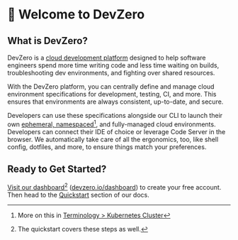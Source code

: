 # 👋 Welcome to DevZero

## What is DevZero?

DevZero is a [cloud development platform](https://www.devzero.io/cloud-development-environment) designed to help software engineers spend more time writing code and less time waiting on builds, troubleshooting dev environments, and fighting over shared resources.

With the DevZero platform, you can centrally define and manage cloud environment specifications for development, testing, CI, and more. This ensures that environments are always consistent, up-to-date, and secure.

Developers can use these specifications alongside our CLI to launch their own [ephemeral, namespaced](#user-content-fn-1)[^1], and fully-managed cloud environments. Developers can connect their IDE of choice or leverage Code Server in the browser. We automatically take care of all the ergonomics, too, like shell config, dotfiles, and more, to ensure things match your preferences.

## Ready to Get Started?

[Visit our dashboard](#user-content-fn-2)[^2] ([devzero.io/dashboard](https://devzero.io/dashboard)) to create your free account. Then head to the [Quickstart](getting-started/quickstart.md) section of our docs.

[^1]: More on this in [Terminology > Kubernetes Cluster](getting-started/terminology.md#kubernetes-cluster-ephemeral-namespaced)

[^2]: The quickstart covers these steps as well.
